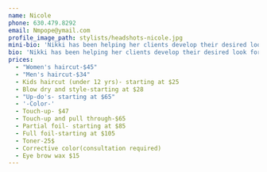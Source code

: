 ```yaml
---
name: Nicole
phone: 630.479.8292
email: Nmpope@ymail.com
profile_image_path: stylists/headshots-nicole.jpg
mini-bio: 'Nikki has been helping her clients develop their desired look for over 15 years. She believes the most important component of good color is protecting the integrity of the client’s hair, while ensuring the client’s specific wants and needs are heard.'
bio: 'Nikki has been helping her clients develop their desired look for over 15 years. She believes the most important component of good color is protecting the integrity of the client’s hair, while ensuring the client’s specific wants and needs are heard. She enjoys reinventing and sees each head of hair as a blank canvas ready for a new creation. Nikki continues to learn the latest techniques and stays ahead of the curve by attending industry workshops and conferences around the country, as well as classroom training.'
prices:
  - "Women's haircut-$45"
  - "Men's haircut-$34"
  - Kids haircut (under 12 yrs)- starting at $25
  - Blow dry and style-starting at $28
  - "Up-do's- starting at $65"
  - '-Color-'
  - Touch-up- $47
  - Touch-up and pull through-$65
  - Partial foil- starting at $85
  - Full foil-starting at $105
  - Toner-25$
  - Corrective color(consultation required)
  - Eye brow wax $15
---
```




